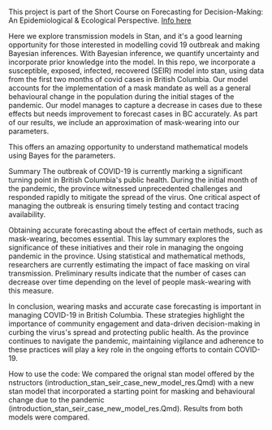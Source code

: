 

This project is part of the Short Course on Forecasting for Decision-Making: An Epidemiological & Ecological Perspective. 
[Info here](http://www.fields.utoronto.ca/activities/23-24/forecasting)

Here we explore transmission models in Stan, and it's a good learning opportunity for those interested in modelling covid 19 outbreak and making Bayesian inferences. 
With Bayesian inference, we quantify uncertainty and incorporate prior knowledge into the model. 
In this repo,  we incorporate a susceptible, exposed, infected, recovered (SEIR) model into stan, using data from the first two months of covid cases 
in British Columbia. Our model accounts for the implementation of a mask mandate as well as a general behavioural change in the population during the initial stages of the pandemic. 
Our model manages to capture a decrease in cases due to these effects but needs improvement to forecast cases in BC accurately.  As part of our results, we include an approximation of mask-wearing into our parameters.     

This offers an amazing opportunity to understand mathematical models using Bayes for the parameters. 

Summary 
The outbreak of COVID-19 is currently marking a significant turning point in British Columbia's public health.
During the initial month of the pandemic, the province witnessed unprecedented challenges and responded rapidly 
to mitigate the spread of the virus. One critical aspect of managing the outbreak is ensuring timely testing and contact tracing availability. 

Obtaining accurate forecasting about the effect of certain methods, such as mask-wearing, becomes essential.
This lay summary explores the significance of these initiatives and their role in managing the ongoing pandemic in the province.
Using statistical and mathematical methods, researchers are currently estimating the impact of face masking on viral transmission.
Preliminary results indicate that the number of cases can decrease over time depending on the level of people mask-wearing with this measure.

In conclusion, wearing masks and accurate case forecasting is important in managing COVID-19 in British Columbia. 
These strategies highlight the importance of community engagement and data-driven decision-making in curbing the virus's spread and protecting public health. 
As the province continues to navigate the pandemic, maintaining vigilance and adherence to these practices will play a key role in the ongoing efforts to contain COVID-19. 


How to use the code: 
We compared the orignal stan model offered by the nstructors (introduction_stan_seir_case_new_model_res.Qmd) with a new stan model that incorporated a starting point for masking and behavioural change due to the pandemic (introduction_stan_seir_case_new_model_res.Qmd). Results from both models were compared. 
